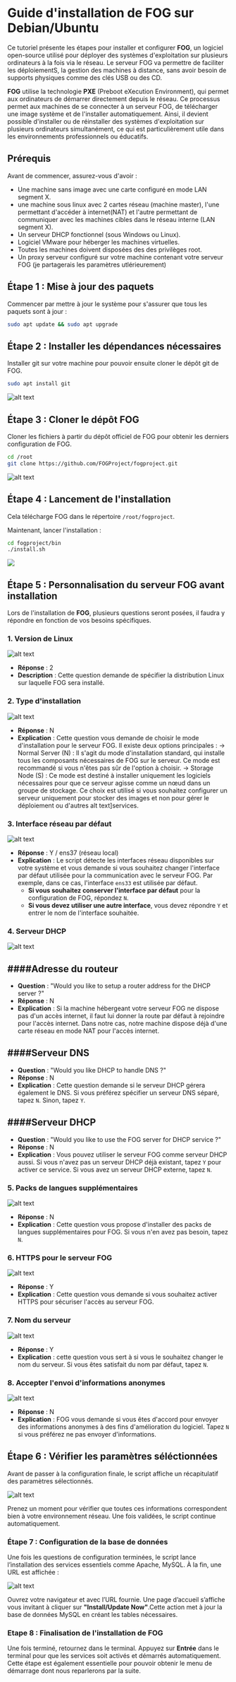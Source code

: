 # Guide d'installation de FOG sur Debian/Ubuntu

Ce tutoriel présente les étapes pour installer et configurer **FOG**, un logiciel open-source utilisé pour déployer des systèmes d'exploitation sur plusieurs ordinateurs à la fois via le réseau. Le serveur FOG va permettre de faciliter les déploiementS, la gestion des machines à distance, sans avoir besoin de supports physiques comme des clés USB ou des CD.

**FOG** utilise la technologie **PXE** (Preboot eXecution Environment), qui permet aux ordinateurs de démarrer directement depuis le réseau. Ce processus permet aux machines de se connecter à un serveur FOG, de télécharger une image système et de l'installer automatiquement. Ainsi, il devient possible d'installer ou de réinstaller des systèmes d'exploitation sur plusieurs ordinateurs simultanément, ce qui est particulièrement utile dans les environnements professionnels ou éducatifs.


## Prérequis

Avant de commencer, assurez-vous d'avoir :

- Une machine sans image avec une carte configuré en mode LAN segment X.
- une machine sous linux avec 2 cartes réseau (machine master), l'une permettant d'accéder à internet(NAT) et l'autre permettant de communiquer avec les machines cibles dans le réseau interne (LAN segment X).
- Un serveur DHCP fonctionnel (sous Windows ou Linux).
- Logiciel VMware pour héberger les machines virtuelles.
- Toutes les machines doivent disposées des des privilèges root.
- Un proxy serveur configuré sur votre machine contenant votre serveur FOG (je partagerais les paramètres utlérieurement)


## Étape 1 : Mise à jour des paquets

Commencer par mettre à jour le système pour s'assurer que tous les paquets sont à jour :

```bash
sudo apt update && sudo apt upgrade 
```

## Étape 2 : Installer les dépendances nécessaires

Installer git sur votre machine pour pouvoir ensuite cloner le dépôt git de FOG.

```bash
sudo apt install git
```
![alt text](img/1_Installation_fog/install_git.png)


## Étape 3 : Cloner le dépôt FOG 


Cloner les fichiers à partir du dépôt officiel de FOG pour obtenir les derniers configuration de FOG.

```bash
cd /root
git clone https://github.com/FOGProject/fogproject.git
```
![alt text](img/1_Installation_fog/lancement_install.png)

## Étape 4 : Lancement de l'installation

Cela télécharge FOG dans le répertoire `/root/fogproject`.

Maintenant, lancer l'installation : 

```bash
cd fogproject/bin
./install.sh
```
![](img/1_Installation_fog/clone_git.png)


## Étape 5 : Personnalisation du serveur FOG avant installation 

Lors de l'installation de **FOG**, plusieurs questions seront posées, il faudra y répondre en fonction de vos besoins spécifiques.

### **1. Version de Linux**

![alt text](/img/1_Installation_fog/OS_question.png)

- **Réponse** : 2
- **Description** : Cette question demande de spécifier la distribution Linux sur laquelle FOG sera installé. 



### 2. **Type d'installation**

![alt text](img/1_Installation_fog/type_install_question.png)

- **Réponse** : N
- **Explication** :  Cette question vous demande de choisir le mode d'installation pour le serveur FOG. Il existe deux options principales :
        -> Normal Server (N) : Il s'agit du mode d'installation standard, qui installe tous les composants nécessaires de FOG sur le serveur. Ce mode est recommandé si vous n'êtes pas sûr de l'option à choisir.
        -> Storage Node (S) : Ce mode est destiné à installer uniquement les logiciels nécessaires pour que ce serveur agisse comme un nœud dans un groupe de stockage. Ce choix est utilisé si vous souhaitez configurer un serveur uniquement pour stocker des images et non pour gérer le déploiement ou d'autres alt text]services.




### 3. **Interface réseau par défaut**

![alt text](img/1_Installation_fog/interface_reseau.png)

- **Réponse** : Y / ens37 (réseau local)
- **Explication** : Le script détecte les interfaces réseau disponibles sur votre système et vous demande si vous souhaitez changer l'interface par défaut utilisée pour la communication avec le serveur FOG. Par exemple, dans ce cas, l'interface `ens33` est utilisée par défaut.
  - **Si vous souhaitez conserver l'interface par défaut** pour la configuration de FOG, répondez `N`.
  - **Si vous devez utiliser une autre interface**, vous devez répondre `Y` et entrer le nom de l'interface souhaitée.



### 4. **Serveur DHCP**
![alt text](img/1_Installation_fog/dhcp.png)

####**Adresse du routeur**
---
- **Question** : "Would you like to setup a router address for the DHCP server ?"
- **Réponse** : N
- **Explication** : Si la machine hébergeant votre serveur FOG ne dispose pas d'un accès internet, il faut lui donner la route par défaut à rejoindre pour l'accès internet. Dans notre cas, notre machine dispose déjà d'une carte réseau en mode NAT pour l'accès internet.


####**Serveur DNS**
-------
- **Question** : "Would you like DHCP to handle DNS ?"
- **Réponse** : N
- **Explication** : Cette question demande si le serveur DHCP gérera également le DNS. Si vous préférez spécifier un serveur DNS séparé, tapez `N`. Sinon, tapez `Y`.


####**Serveur DHCP**
------
- **Question** : "Would you like to use the FOG server for DHCP service ?"
- **Réponse** : N
- **Explication** : Vous pouvez utiliser le serveur FOG comme serveur DHCP aussi. Si vous n'avez pas un serveur DHCP déjà existant, tapez `Y` pour activer ce service. Si vous avez un serveur DHCP externe, tapez `N`.

### 5. **Packs de langues supplémentaires**

![alt text](img/1_Installation_fog/langage.png)

- **Réponse** : N
- **Explication** : Cette question vous propose d'installer des packs de langues supplémentaires pour FOG. Si vous n'en avez pas besoin, tapez `N`.

### 6. **HTTPS pour le serveur FOG**

![alt text](img/1_Installation_fog/https.png)

- **Réponse** : Y
- **Explication** : Cette question vous demande si vous souhaitez activer HTTPS pour sécuriser l'accès au serveur FOG. 

### 7. **Nom du serveur**

![alt text](img/1_Installation_fog/name_server.png)

- **Réponse** : Y
- **Explication** : cette question vous sert à si vous le souhaitez changer le nom du serveur. Si vous êtes satisfait du nom par défaut, tapez `N`.

### 8. **Accepter l'envoi d'informations anonymes**

![alt text](img/1_Installation_fog/envoie_donnees.png)

- **Réponse** : N
- **Explication** : FOG vous demande si vous êtes d'accord pour envoyer des informations anonymes à des fins d'amélioration du logiciel. Tapez `N` si vous préférez ne pas envoyer d'informations.

## Étape 6 : Vérifier les paramètres séléctionnées

Avant de passer à la configuration finale, le script affiche un récapitulatif des paramètres sélectionnés.

![alt text](img/1_Installation_fog/recap.png)

Prenez un moment pour vérifier que toutes ces informations correspondent bien à votre environnement réseau. Une fois validées, le script continue automatiquement.

### Étape 7 : Configuration de la base de données

Une fois les questions de configuration terminées, le script lance l’installation des services essentiels comme Apache, MySQL. À la fin, une URL est affichée :

![alt text](<img/1_Installation_fog/update _database.png>)

Ouvrez votre navigateur et avec l’URL fournie. Une page d’accueil s’affiche vous invitant à cliquer sur **"Install/Update Now"**.Cette action met à jour  la base de données MySQL en créant les tables nécessaires.

### Etape 8 : Finalisation de l'installation de FOG

Une fois terminé, retournez dans le terminal. Appuyez sur **Entrée** dans le terminal pour que les services soit activés et démarrés automatiquement. Cette étape est également essentielle pour pouvoir obtenir le menu de démarrage dont nous reparlerons par la suite. 


